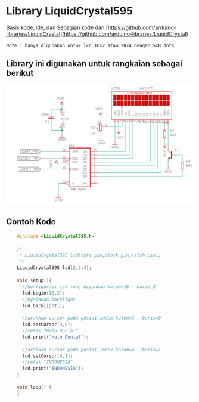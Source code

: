 # Library LiquidCrystal595

Basis kode, ide, dan Sebagian kode dari [https://github.com/arduino-libraries/LiquidCrystal](https://github.com/arduino-libraries/LiquidCrystal)

    Note : hanya digunakan untuk lcd 16x2 atau 20x4 dengan 5x8 dots 

## Library ini digunakan untuk rangkaian sebagai berikut

![Gambar Rangkaian](/docs/gambar_rangkaian.png)

## Contoh Kode

```cpp
    #include <LiquidCrystal595.h>
    
    /*
     * LiquidCrystal595 lcd(data_pin,clock_pin,latch_pin);
     */
    LiquidCrystal595 lcd(2,3,4);
    
    void setup(){
      //konfigurasi lcd yang digunkan kolom=16 - baris 2
      lcd.begin(16,2);
      //nyalakan backlight
      lcd.backlight();
      
      //arahkan cursor pada posisi index kolom=3 - baris=0
      lcd.setCursor(3,0);
      //cetak "Halo Dunia!"
      lcd.print("Halo Dunia!");
      
      //arahkan cursor pada posisi index kolom=4 - baris=1
      lcd.setCursor(4,1);
      //cetak "INDONESIA"
      lcd.print("INDONESIA");
    }
    
    void loop() {
    }
```
